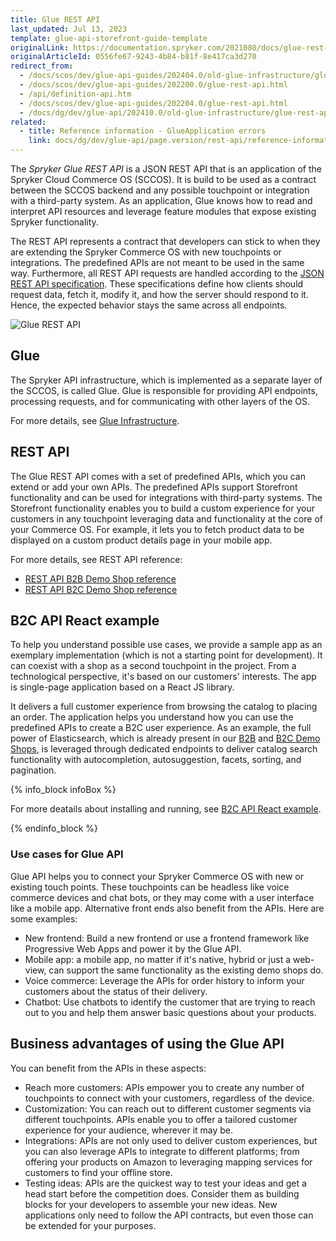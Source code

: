 ```yaml
---
title: Glue REST API
last_updated: Jul 13, 2023
template: glue-api-storefront-guide-template
originalLink: https://documentation.spryker.com/2021080/docs/glue-rest-api
originalArticleId: 0556fe67-9243-4b84-b81f-8e417ca3d270
redirect_from:
  - /docs/scos/dev/glue-api-guides/202404.0/old-glue-infrastructure/glue-rest-api.html
  - /docs/scos/dev/glue-api-guides/202200.0/glue-rest-api.html
  - /api/definition-api.htm
  - /docs/scos/dev/glue-api-guides/202204.0/glue-rest-api.html
  - /docs/dg/dev/glue-api/202410.0/old-glue-infrastructure/glue-rest-api
related:
  - title: Reference information - GlueApplication errors
    link: docs/dg/dev/glue-api/page.version/rest-api/reference-information-glueapplication-errors.html
---
```


<!-- 2020307.0 is the last version to support this doc. Don't move it to the next versions -->


The *Spryker Glue REST API* is a JSON REST API that is an application of the Spryker Cloud Commerce OS (SCCOS). It is build to be used as a contract between the SCCOS backend and any possible touchpoint or integration with a third-party system. As an application, Glue knows how to read and interpret API resources and leverage feature modules that expose existing Spryker functionality.



The REST API represents a contract that developers can stick to when they are extending the Spryker Commerce OS with new touchpoints or integrations. The predefined APIs are not meant to be used in the same way. Furthermore, all REST API requests are handled according to the [JSON REST API specification](https://jsonapi.org/). These specifications define how clients should request data, fetch it, modify it, and how the server should respond to it. Hence, the expected behavior stays the same across all endpoints.

![Glue REST API](https://spryker.s3.eu-central-1.amazonaws.com/docs/Glue+API/Glue+REST+API/glue-rest-api.jpg)



## Glue

The Spryker API infrastructure, which is implemented as a separate layer of the SCCOS, is called Glue. Glue is responsible for providing API endpoints, processing requests, and for communicating with other layers of the OS.

For more details, see [Glue Infrastructure](/docs/dg/dev/glue-api/latest/rest-api/glue-infrastructure.html).

## REST API

The Glue REST API comes with a set of predefined APIs, which you can extend or add your own APIs. The predefined APIs support Storefront functionality and can be used for integrations with third-party systems. The Storefront functionality enables you to build a custom experience for your customers in any touchpoint leveraging data and functionality at the core of your Commerce OS. For example, it lets you to fetch product data to be displayed on a custom product details page in your mobile app.

For more details, see REST API reference:

- [REST API B2B Demo Shop reference](/docs/dg/dev/glue-api/latest/rest-api/rest-api-b2b-demo-shop-reference.html)
- [REST API B2C Demo Shop reference](/docs/dg/dev/glue-api/latest/rest-api/rest-api-b2c-demo-shop-reference.html)

## B2C API React example

To help you understand possible use cases, we provide a sample app as an exemplary implementation (which is not a starting point for development). It can coexist with a shop as a second touchpoint in the project. From a technological perspective, it's based on our customers' interests. The app is single-page application based on a React JS library.

It delivers a full customer experience from browsing the catalog to placing an order. The application helps you understand how you can use the predefined APIs to create a B2C user experience. As an example, the full power of Elasticsearch, which is already present in our [B2B](/docs/about/all/b2b-suite.html) and [B2C Demo Shops](/docs/about/all/b2c-suite.html), is leveraged through dedicated endpoints to deliver catalog search functionality with autocompletion, autosuggestion, facets, sorting, and pagination.

{% info_block infoBox %}

For more deatails about installing and running, see [B2C API React example](/docs/dg/dev/glue-api/latest/glue-api-tutorials/b2c-api-react-example/b2c-api-react-example.html).

{% endinfo_block %}

### Use cases for Glue API

Glue API helps you to connect your Spryker Commerce OS with new or existing touch points. These touchpoints can be headless like voice commerce devices and chat bots, or they may come with a user interface like a mobile app. Alternative front ends also benefit from the APIs. Here are some examples:
- New frontend: Build a new frontend or use a frontend framework like Progressive Web Apps and power it by the Glue API.
- Mobile app: a mobile app, no matter if it's native, hybrid or just a web-view, can support the same functionality as the existing demo shops do.
- Voice commerce: Leverage the APIs for order history to inform your customers about the status of their delivery.
- Chatbot: Use chatbots to identify the customer that are trying to reach out to you and help them answer basic questions about your products.

## Business advantages of using the Glue API

You can benefit from the APIs in these aspects:
- Reach more customers: APIs empower you to create any number of touchpoints to connect with your customers, regardless of the device.
- Customization:  You can reach out to different customer segments via different touchpoints. APIs enable you to offer a tailored customer experience for your audience, wherever it may be.
- Integrations: APIs are not only used to deliver custom experiences, but you can also leverage APIs to integrate to different platforms; from offering your products on Amazon to leveraging mapping services for customers to find your offline store.
- Testing ideas: APIs are the quickest way to test your ideas and get a head start before the competition does. Consider them as building blocks for your developers to assemble your new ideas. New applications only need to follow the API contracts, but even those can be extended for your purposes.
